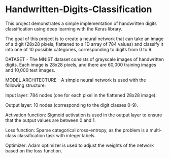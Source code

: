 # Handwritten-Digits-Classification
This project demonstrates a simple implementation of handwritten digits classification using deep learning with the Keras library.

The goal of this project is to create a neural network that can take an image of a digit (28x28 pixels, flattened to a 1D array of 784 values) and classify it into one of 10 possible categories, corresponding to digits from 0 to 9.

DATASET - The MNIST dataset consists of grayscale images of handwritten digits. Each image is 28x28 pixels, and there are 60,000 training images and 10,000 test images.

MODEL ARCHITECTURE - A simple neural network is used with the following structure:

Input layer:   784 nodes (one for each pixel in the flattened 28x28 image).

Output layer:   10 nodes (corresponding to the digit classes 0-9).

Activation function:   Sigmoid activation is used in the output layer to ensure that the output values are between 0 and 1.

Loss function:   Sparse categorical cross-entropy, as the problem is a multi-class classification task with integer labels.

Optimizer:   Adam optimizer is used to adjust the weights of the network based on the loss function.
